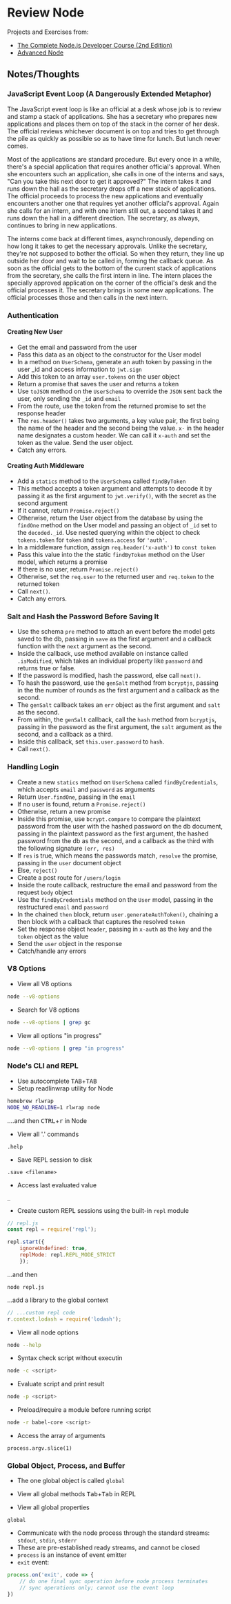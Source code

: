 # Review Node

Projects and Exercises from: 
* [The Complete Node.js Developer Course (2nd Edition)](https://www.udemy.com/the-complete-nodejs-developer-course-2/learn/v4/overview)
* [Advanced Node](https://app.pluralsight.com/library/courses/nodejs-advanced/table-of-contents)

## Notes/Thoughts
### JavaScript Event Loop (A Dangerously Extended Metaphor)

The JavaScript event loop is like an official at a desk whose job is to review and stamp a stack of applications. She has a secretary who prepares new applications and places them on top of the stack in the corner of her desk. The official reviews whichever document is on top and tries to get through the pile as quickly as possible so as to have time for lunch. But lunch never comes.

Most of the applications are standard procedure. But every once in a while, there's a special application that requires another official's approval. When she encounters such an application, she calls in one of the interns and says, "Can you take this next door to get it approved?" The intern takes it and runs down the hall as the secretary drops off a new stack of applications. The official proceeds to process the new applications and eventually encounters another one that requires yet another official's approval. Again she calls for an intern, and with one intern still out, a second takes it and runs down the hall in a different direction. The secretary, as always, continues to bring in new applications.

The interns come back at different times, asynchronously, depending on how long it takes to get the necessary approvals. Unlike the secretary, they're not supposed to bother the official. So when they return, they line up outside her door and wait to be called in, forming the callback queue. As soon as the official gets to the bottom of the current stack of applications from the secretary, she calls the first intern in line. The intern places the specially approved application on the corner of the official's desk and the official processes it. The secretary brings in some new applications. The official processes those and then calls in the next intern.


### Authentication
#### Creating New User

* Get the email and password from the user
* Pass this data as an object to the constructor for the User model
* In a method on `UserSchema`, generate an auth token by passing in the user _id and access information to `jwt.sign`
* Add this token to an array `user.tokens` on the user object
* Return a promise that saves the user and returns a token
* Use `toJSON` method on the `UserSchema` to override the `JSON` sent back the user, only sending the `_id` and `email`
* From the route, use the token from the returned promise to set the response header
* The `res.header()` takes two arguments, a key value pair, the first being the name of the header and the second being the value. `x-` in the header name designates a custom header. We can call it `x-auth` and set the token as the value. Send the user object.
* Catch any errors.

#### Creating Auth Middleware
* Add a `statics` method to the `UserSchema` called `findByToken`
* This method accepts a token argument and attempts to decode it by passing it as the first argument to `jwt.verify()`, with the secret as the second argument
* If it cannot, return `Promise.reject()`
* Otherwise, return the User object from the database by using the `findOne` method on the User model and passing an object of `_id` set to the `decoded._id`. Use nested querying within the object to check `tokens.token` for `token` and `tokens.access` for `'auth'`.
* In a middleware function, assign `req.header('x-auth')` to `const token`
* Pass this value into the the static `findByToken` method on the User model, which returns a promise
* If there is no user, return `Promise.reject()`
* Otherwise, set the `req.user` to the returned user and `req.token` to the returned token
* Call `next()`.
* Catch any errors.

### Salt and Hash the Password Before Saving It
* Use the schema `pre` method to attach an event before the model gets saved to the db, passing in `save` as the first argument and a callback function with the `next` argument as the second.
* Inside the callback, use method available on instance called `.isModified`, which takes an individual property like `password` and returns true or false.
* If the password is modified, hash the password, else call `next()`.
* To hash the password, use the `genSalt` method from `bcryptjs`, passing in the the number of rounds as the first argument and a callback as the second.
* The `genSalt` callback takes an `err` object as the first argument and `salt` as the second.
* From within, the `genSalt` callback, call the `hash` method from `bcryptjs`, passing in the password as the first argument, the `salt` argument as the second, and a callback as a third.
* Inside this callback, set `this.user.password` to `hash`.
* Call `next()`.

### Handling Login
* Create a new `statics` method on `UserSchema` called `findByCredentials`, which accepts `email` and `password` as arguments
* Return `User.findOne`, passing in the `email`
* If no user is found, return a `Promise.reject()`
* Otherwise, return a new promise
* Inside this promise, use `bcrypt.compare` to compare the plaintext password from the user with the hashed password on the db document, passing in the plaintext password as the first argument, the hashed password from the db as the second, and a callback as the third with the following signature `(err, res)`
* If `res` is true, which means the passwords match, `resolve` the promise, passing in the `user` document object
* Else, `reject()`
* Create a post route for `/users/login`
* Inside the route callback, restructure the email and password from the request `body` object
* Use the `findByCredentials` method on the `User` model, passing in the restructured `email` and `password`
* In the chained `then` block, return `user.generateAuthToken()`, chaining a then block with a callback that captures the resolved `token`
* Set the response object `header`, passing in `x-auth` as the key and the `token` object as the value
* Send the `user` object in the response
* Catch/handle any errors

### V8 Options

* View all V8 options

```bash
node --v8-options
```

* Search for V8 options

```bash
node --v8-options | grep gc
```

* View all options "in progress"

```bash
node --v8-options | grep "in progress"
```

### Node's CLI and REPL


* Use autocomplete <kbd>TAB</kbd>+<kbd>TAB</kbd>
* Setup readlinwrap utility for Node
```bash
homebrew rlwrap
NODE_NO_READLINE=1 rlwrap node
```
....and then <kbd>CTRL</kbd>+<kbd>r</kbd> in Node

* View all '.' commands
```node
.help
```
* Save REPL session to disk
```node
.save <filename>
```

* Access last evaluated value
```node
_
```
* Create custom REPL sessions using the built-in `repl` module
```js
// repl.js
const repl = require('repl');

repl.start({
	ignoreUndefined: true,
	replMode: repl.REPL_MODE_STRICT
	});
```
...and then
```node
node repl.js
```

...add a library to the global context

```js
// ...custom repl code
r.context.lodash = require('lodash');
```

* View all node options

```bash
node --help
```

* Syntax check script without executin
```bash
node -c <script>
```
* Evaluate script and print result
```bash
node -p <script>
```
* Preload/require a module before running script
```bash
node -r babel-core <script>
```
* Access the array of arguments
```node
process.argv.slice(1)
```
### Global Object, Process, and Buffer
* The one global object is called `global`

* View all global methods
<kbd>Tab</kbd>+<kbd>Tab</kbd> in REPL

* View all global properties
```node
global
```

* Communicate with the node process through the standard streams: `stdout`, `stdin`, `stderr`
* These are pre-established ready streams, and cannot be closed
* `process` is an instance of event emitter
* `exit` event:
```js
process.on('exit', code => {
	// do one final sync operation before node process terminates
	// sync operations only; cannot use the event loop
})

```






